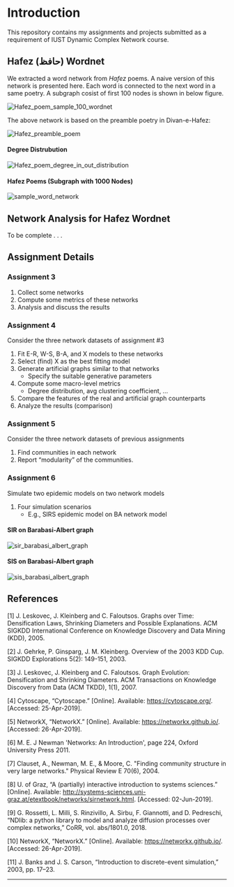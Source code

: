 # Introduction
This repository contains my assignments and projects submitted as a requirement of IUST Dynamic Complex Network course.


## Hafez (حافظ) Wordnet
We extracted a word network from _Hafez_ poems. A naive version of this network is presented here. Each word is connected to the next word in a same poetry. A subgraph cosist of first 100 nodes is shown in below figure.

![Hafez_poem_sample_100_wordnet](img/Hafez_poem_sample_100_wordnet.png)

The above network is based on the preamble poetry in Divan-e-Hafez:

![Hafez_preamble_poem](img/Hafez_preamble_poem.jpg)


#### Degree Distrubution
![Hafez_poem_degree_in_out_distribution](img/Hafez_poem_degree_in_out_distribution.png)


#### Hafez Poems (Subgraph with 1000 Nodes)
![sample_word_network](img/Hafez_wordnet_sample1000.png)


## Network Analysis for Hafez Wordnet
To be complete . . .


## Assignment Details

### Assignment 3
1) Collect some networks
2) Compute some metrics of these networks
3) Analysis and discuss the results

### Assignment 4
Consider the three network datasets of assignment #3

1) Fit E-R, W-S, B-A, and X models to these networks
2) Select (find) X as the best fitting model
3) Generate artificial graphs similar to that networks
    * Specify the suitable generative parameters
4) Compute some macro-level metrics
    * Degree distribution, avg clustering coefficient, …
5) Compare the features of the real and artificial graph counterparts
6) Analyze the results (comparison)

### Assignment 5
Consider the three network datasets of previous assignments
1) Find communities in each network
2) Report “modularity” of the communities.

### Assignment 6

Simulate two epidemic models on two network models
1) Four simulation scenarios
    * E.g., SIRS epidemic model on BA network model

#### SIR on Barabasi-Albert graph    
![sir_barabasi_albert_graph](../diffusion/sir_barabasi_albert_graph.png)

#### SIS on Barabasi-Albert graph    
![sis_barabasi_albert_graph](../diffusion/sis_barabasi_albert_graph.png)



## References
[1] J. Leskovec, J. Kleinberg and C. Faloutsos. Graphs over Time: Densification Laws, Shrinking Diameters and Possible Explanations. ACM SIGKDD International Conference on Knowledge Discovery and Data Mining (KDD), 2005.

[2] J. Gehrke, P. Ginsparg, J. M. Kleinberg. Overview of the 2003 KDD Cup. SIGKDD Explorations 5(2): 149-151, 2003.

[3] J. Leskovec, J. Kleinberg and C. Faloutsos. Graph Evolution: Densification and Shrinking Diameters. ACM Transactions on Knowledge Discovery from Data (ACM TKDD), 1(1), 2007.

[4] Cytoscape, “Cytoscape.” [Online]. Available: https://cytoscape.org/. [Accessed: 25-Apr-2019].

[5] NetworkX, “NetworkX.” [Online]. Available: https://networkx.github.io/. [Accessed: 26-Apr-2019].

[6] M. E. J Newman 'Networks: An Introduction', page 224, Oxford University Press 2011.

[7] Clauset, A., Newman, M. E., & Moore, C. "Finding community structure in very large networks." Physical Review E 70(6), 2004.

[8]	U. of Graz, “A (partially) interactive introduction to systems sciences.” [Online]. Available: http://systems-sciences.uni-graz.at/etextbook/networks/sirnetwork.html. [Accessed: 02-Jun-2019].

[9]	G. Rossetti, L. Milli, S. Rinzivillo, A. Sirbu, F. Giannotti, and D. Pedreschi, “NDlib: a python library to model and analyze diffusion processes over complex networks,” CoRR, vol. abs/1801.0, 2018.

[10]	NetworkX, “NetworkX.” [Online]. Available: https://networkx.github.io/. [Accessed: 26-Apr-2019].

[11]	J. Banks and J. S. Carson, “Introduction to discrete-event simulation,” 2003, pp. 17–23.


***